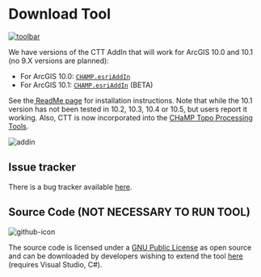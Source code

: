 # Download Tool

[![toolbar]({{site.baseurl}}/assets/images/CTT_Toolbar.png)]({{site.baseurl}}/index.html)

We have versions of the CTT AddIn that will work for ArcGIS 10.0 and 10.1 (no 9.X versions are planned):

- For ArcGIS 10.0: [`CHAMP.esriAddIn`](http://etalweb.joewheaton.org/CHAMP_TransformationTool/10_0/CHAMP.esriAddIn) 
- For ArcGIS 10.1: [`CHAMP.esriAddIn`](http://etalweb.joewheaton.org/CHAMP_TransformationTool/10_1/CHAMP.esriAddIn) (BETA)

See the[ ReadMe page]({{site.baseurl}}/read-me) for installation instructions.  Note that while the 10.1 version has not been tested in 10.2, 10.3, 10.4 or 10.5, but users report it working. Also, CTT is now incorporated into the [CHaMP Topo Processing Tools](http://champtools.northarrowresearch.com/).

![addin]({{site.baseurl}}/assets/images/CTT_AddIn_Manager.png)

## Issue tracker

There is a bug tracker available [here](https://github.com/Riverscapes/champ-transformation-tool/issues). 

## Source Code (NOT NECESSARY TO RUN TOOL)

![github-icon]({{site.baseurl}}/assets/images\github-icon.png)

The source code is licensed under a [GNU Public License](https://github.com/Riverscapes/champ-transformation-tool/blob/master/LICENSE) as open source and can be downloaded by developers wishing to extend the tool [here](https://github.com/Riverscapes/champ-transformation-tool ) (requires Visual Studio, C#).


